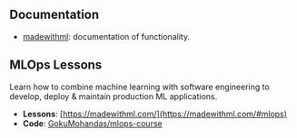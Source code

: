 ## Documentation

- [madewithml](madewithml/data.md): documentation of functionality.

## MLOps Lessons

Learn how to combine machine learning with software engineering to develop, deploy & maintain production ML applications.

- **Lessons**: [https://madewithml.com/](https://madewithml.com/#mlops)
- **Code**: [GokuMohandas/mlops-course](https://github.com/GokuMohandas/mlops-course)
